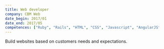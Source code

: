 ```yaml
---
title: Web developer
company: CBM Web
date_begin: 2017/01
date_end: 2017/05
competences: ["Ruby", "Rails", "HTML", "CSS", "Javascript", "AngularJS", "web development", "Object-Oriented Programming (OOP)"]
---
```

Build websites based on customers needs and expectations. 
